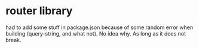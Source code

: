 # router library
had to add some stuff in package.json because of some random error when building (query-string, 
and what not). No idea why. As long as it does not break.
